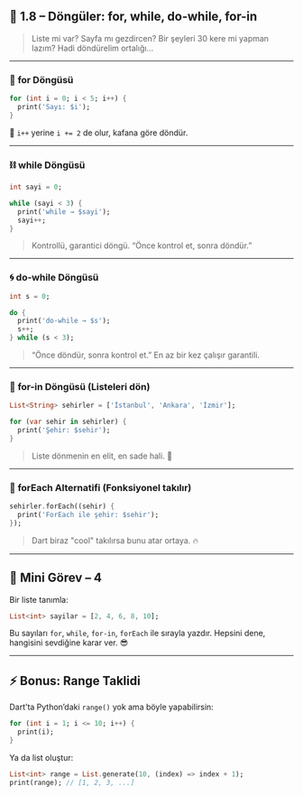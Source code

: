 

## 🔁 **1.8 – Döngüler: for, while, do-while, for-in**

> Liste mi var? Sayfa mı gezdircen? Bir şeyleri 30 kere mi yapman lazım?
> Hadi döndürelim ortalığı...

---

### 📍 **for Döngüsü**

```dart
for (int i = 0; i < 5; i++) {
  print('Sayı: $i');
}
```

📌 `i++` yerine `i += 2` de olur, kafana göre döndür.

---

### ⛓️ **while Döngüsü**

```dart
int sayi = 0;

while (sayi < 3) {
  print('while → $sayi');
  sayi++;
}
```

> Kontrollü, garantici döngü. “Önce kontrol et, sonra döndür.”

---

### 🌀 **do-while Döngüsü**

```dart
int s = 0;

do {
  print('do-while → $s');
  s++;
} while (s < 3);
```

> “Önce döndür, sonra kontrol et.” En az bir kez çalışır garantili.

---

### 🧾 **for-in Döngüsü (Listeleri dön)**

```dart
List<String> sehirler = ['İstanbul', 'Ankara', 'İzmir'];

for (var sehir in sehirler) {
  print('Şehir: $sehir');
}
```

> Liste dönmenin en elit, en sade hali. 💎

---

### 🧠 **forEach Alternatifi (Fonksiyonel takılır)**

```dart
sehirler.forEach((sehir) {
  print('ForEach ile şehir: $sehir');
});
```

> Dart biraz "cool" takılırsa bunu atar ortaya. 🔥

---

## 🧪 **Mini Görev – 4**

Bir liste tanımla:

```dart
List<int> sayilar = [2, 4, 6, 8, 10];
```

Bu sayıları `for`, `while`, `for-in`, `forEach` ile sırayla yazdır.
Hepsini dene, hangisini sevdiğine karar ver. 😎

---

## ⚡ Bonus: Range Taklidi

Dart’ta Python’daki `range()` yok ama böyle yapabilirsin:

```dart
for (int i = 1; i <= 10; i++) {
  print(i);
}
```

Ya da list oluştur:

```dart
List<int> range = List.generate(10, (index) => index + 1);
print(range); // [1, 2, 3, ...]
```

